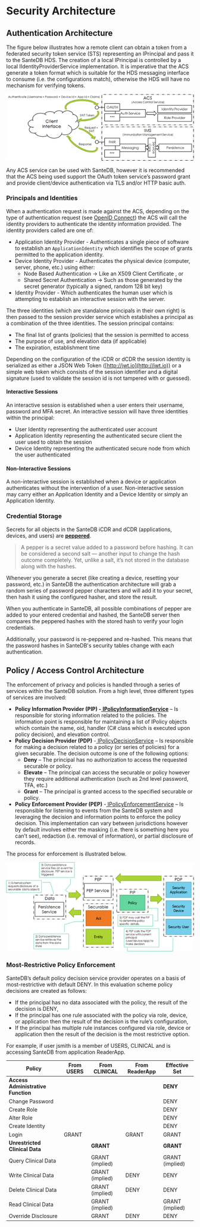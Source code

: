 # Security Architecture

## Authentication Architecture

The figure below illustrates how a remote client can obtain a token from a federated security token service (STS) representing an IPrincipal and pass it to the SanteDB HDS. The creation of a local IPrincipal is controlled by a local IIdentityProviderService implementation. It is imperative that the ACS generate a token format which is suitable for the HDS messaging interface to consume (i.e. the configurations match), otherwise the HDS will have no mechanism for verifying tokens.

![](<../.gitbook/assets/image (320).png>)

Any ACS service can be used with SanteDB, however it is recommended that the ACS being used support the OAuth token service’s password grant and provide client/device authentication via TLS and/or HTTP basic auth.

### Principals and Identities

When a authentication request is made against the ACS, depending on the type of authentication request (see [OpenID Connect](../developers/service-apis/openid-connect/#grant-types)) the ACS will call the identity providers to authenticate the identity information provided. The identity providers called are one of:

* Application Identity Provider - Authenticates a single piece of software to establish an `ApplicationIdentity` which identifies the scope of grants permitted to the application identity.
* Device Identity Provider - Authenticates the physical device (computer, server, phone, etc.) using either:
  * Node Based Authentication -> Like an X509 Client Certificate , or
  * Shared Secret Authentication -> Such as those generated by the secret generator (typically a signed, random 128 bit key)
* Identity Provider - Which authenticates the human user which is attempting to establish an interactive session with the server.&#x20;

The three identities (which are standalone principals in their own right) is then passed to the session provider service which establishes a principal as a combination of the three identities. The session principal contains:

* The final list of grants (policies) that the session is permitted to access
* The purpose of use, and elevation data (if applicable)
* The expiration, establishment time

Depending on the configuration of the iCDR or dCDR the session identity is serialized as either a JSON Web Token ([http://jwt.io](http://jwt.io)) or a simple web token which consists of the session identifier and a digital signature (used to validate the session id is not tampered with or guessed).

#### Interactive Sessions

An interactive session is established when a user enters their username, password and MFA secret. An interactive session will have three identities within the principal:

* User Identity representing the authenticated user account&#x20;
* Application Identity representing the authenticated secure client the user used to obtain the session
* Device Identity representing the authenticated secure node from which the user authenticated

#### Non-Interactive Sessions

A non-interactive session is established when a device or application authenticates without the intervention of a user. Non-interactive session may carry either an Application Identity and a Device Identity or simply an Application Identity.

### Credential Storage

Secrets for all objects in the SanteDB iCDR and dCDR (applications, devices, and users) are [**peppered**](https://nordpass.com/blog/pepper-password/).&#x20;

> A pepper is a secret value added to a password before hashing. It can be considered a second salt — another input to change the hash outcome completely. Yet, unlike a salt, it’s not stored in the database along with the hashes.

Whenever you generate a secret (like creating a device, resetting your password, etc.) in SanteDB the authentication architecture will grab a random series of password pepper characters and will add it to your secret, then hash it using the configured hasher, and store the result.

When you authenticate in SanteDB, all possible combinations of pepper are added to your entered credential and hashed, the SanteDB server then compares the peppered hashes with the stored hash to verify your login credentials.&#x20;

Additionally, your password is re-peppered and re-hashed. This means that the password hashes in SanteDB's security tables change with each authentication.

## Policy / Access Control Architecture

The enforcement of privacy and policies is handled through a series of services within the SanteDB solution. From a high level, three different types of services are involved:

* **Policy Information Provider (PIP) -**[ **IPolicyInformationService**](../developers/server-plugins/implementing-.net-features/service-definitions/policy-information-provider-pip.md) – Is responsible for storing information related to the policies. The information point is responsible for maintaining a list of IPolicy objects which contain the name, oid, handler (C# class which is executed upon policy decision), and elevation control.
* **Policy Decision Provider (PDP)** -[ IPolicyDecisionService](../developers/server-plugins/implementing-.net-features/service-definitions/policy-decision-provider-pdp.md) – Is responsible for making a decision related to a policy (or series of policies) for a given securable. The decision outcome is one of the following options:
  * **Deny** – The principal has no authorization to access the requested securable or policy.
  * **Elevate** – The principal can access the securable or policy however they require additional authentication (such as 2nd level password, TFA, etc.)
  * **Grant** – The principal is granted access to the specified securable or policy.
* **Policy Enforcement Provider (PEP)** -[ IPolicyEnforcementService](../developers/server-plugins/implementing-.net-features/service-definitions/policy-enforcement-provider-pep.md) – Is responsible for listening to events from the SanteDB system and leveraging the decision and information points to enforce the policy decision. This implementation can vary between jurisdictions however by default involves either the masking (i.e. there is something here you can’t see), redaction (i.e. removal of information), or partial disclosure of records.

The process for enforcement is illustrated below.

![](<../.gitbook/assets/image (290).png>)

### Most-Restrictive Policy Enforcement

SanteDB’s default policy decision service provider operates on a basis of most-restrictive with default DENY. In this evaluation scheme policy decisions are created as follows:

* If the principal has no data associated with the policy, the result of the decision is DENY,
* If the principal has one rule associated with the policy via role, device, or application then the result of the decision is the rule’s configuration,
* If the principal has multiple rule instances configured via role, device or application then the result of the decision is the most restrictive option.

For example, if user jsmith is a member of USERS, CLINICAL and is accessing SanteDB from application ReaderApp.

| **Policy**                         | **From USERS** | **From CLINICAL** | **From ReaderApp** | **Effective Set** |
| ---------------------------------- | -------------- | ----------------- | ------------------ | ----------------- |
| **Access Administrative Function** |                |                   |                    | **DENY**          |
| Change Password                    |                |                   |                    | DENY              |
| Create Role                        |                |                   |                    | DENY              |
| Alter Role                         |                |                   |                    | DENY              |
| Create Identity                    |                |                   |                    | DENY              |
| Login                              | GRANT          |                   | GRANT              | GRANT             |
| **Unrestricted Clinical Data**     |                | **GRANT**         |                    | **GRANT**         |
| Query Clinical Data                |                | GRANT (implied)   |                    | GRANT (implied)   |
| Write Clinical Data                |                | GRANT (implied)   | DENY               | DENY              |
| Delete Clinical Data               |                | GRANT (implied)   | DENY               | DENY              |
| Read Clinical Data                 |                | GRANT (implied)   |                    | GRANT (implied)   |
| Override Disclosure                |                | GRANT             | DENY               | DENY              |
